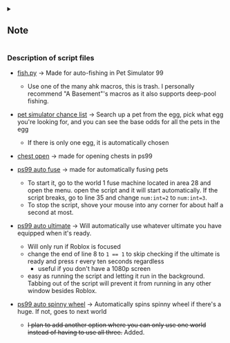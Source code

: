 <details><summary><h2>Note</h2></summary>
I originally had this as a folder in my <a href="https://github.com/Flyingbacen/random-stuffs">main</a> repository. Due to the amount of files I have made however, I have decided to create a seperate repository for them.
</details>

### Description of script files
- [fish.py](./fish.py) -> Made for auto-fishing in Pet Simulator 99
    - Use one of the many ahk macros, this is trash. I personally recommend "A Basement"'s macros as it also supports deep-pool fishing.

- [pet simulator chance list](./ps99%20luck%20calculator.py) -> Search up a pet from the egg, pick what egg you're looking for, and you can see the base odds for all the pets in the egg
    - If there is only one egg, it is automatically chosen

- [chest open](./chest%20open.py) -> made for opening chests in ps99

- [ps99 auto fuse](./auto%20fuse.py) -> made for automatically fusing pets
    - To start it, go to the world 1 fuse machine located in area 28 and open the menu. open the script and it will start automatically. If the script breaks, go to line 35 and change `num:int=2` to `num:int=3`.
    - To stop the script, shove your mouse into any corner for about half a second at most.

- [ps99 auto ultimate](./auto%20ultimate.py) -> Will automatically use whatever ultimate you have equipped when it's ready.
    - Will only run if Roblox is focused
    - change the end of line 8 to `1 == 1` to skip checking if the ultimate is ready and press r every ten seconds regardless
        - useful if you don't have a 1080p screen
    - easy as running the script and letting it run in the background. Tabbing out of the script will prevent it from running in any other window besides Roblox.

- [ps99 auto spinny wheel](./auto%20spinny%20wheel.py) -> Automatically spins spinny wheel if there's a huge. If not, goes to next world
    - ~~I plan to add another option where you can only use one world instead of having to use all three.~~ Added.